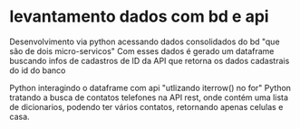 # levantamento dados com bd e api

Desenvolvimento via python acessando dados consolidados do bd  "que são de dois micro-servicos"
Com esses dados é gerado um dataframe buscando infos de cadastros de ID da API que retorna os dados cadastrais do id do banco 

Python interagindo o dataframe com api "utlizando iterrow() no for"
Python tratando a busca de contatos telefones na API rest, onde contém uma lista de dicionarios, podendo ter vários contatos, retornando apenas celulas e casa.
